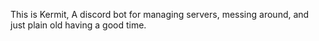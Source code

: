This is Kermit, A discord bot for managing servers, messing around, and just plain old having a good time.
